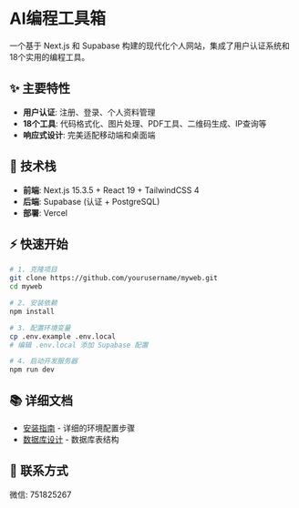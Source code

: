# AI编程工具箱

一个基于 Next.js 和 Supabase 构建的现代化个人网站，集成了用户认证系统和18个实用的编程工具。

## ✨ 主要特性

- **用户认证**: 注册、登录、个人资料管理
- **18个工具**: 代码格式化、图片处理、PDF工具、二维码生成、IP查询等
- **响应式设计**: 完美适配移动端和桌面端

## 🚀 技术栈

- **前端**: Next.js 15.3.5 + React 19 + TailwindCSS 4
- **后端**: Supabase (认证 + PostgreSQL)
- **部署**: Vercel

## ⚡ 快速开始

```bash
# 1. 克隆项目
git clone https://github.com/yourusername/myweb.git
cd myweb

# 2. 安装依赖
npm install

# 3. 配置环境变量
cp .env.example .env.local
# 编辑 .env.local 添加 Supabase 配置

# 4. 启动开发服务器
npm run dev
```

## 📚 详细文档

- [安装指南](./docs/installation.md) - 详细的环境配置步骤
- [数据库设计](./docs/database.md) - 数据库表结构

## 📧 联系方式

微信: 751825267